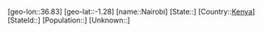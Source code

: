 ﻿---
location: [-1.28,36.83]
type: City
tags:
- geo/City


SpocWebEntityId: 32720
isDeleted: false
confidential: public

---
[geo-lon::36.83]
[geo-lat::-1.28]
[name::Nairobi]
[State::]
[Country::[Kenya](geo/Continent/Africa/Kenya.md)]
[StateId::]
[Population::]
[Unknown::]

